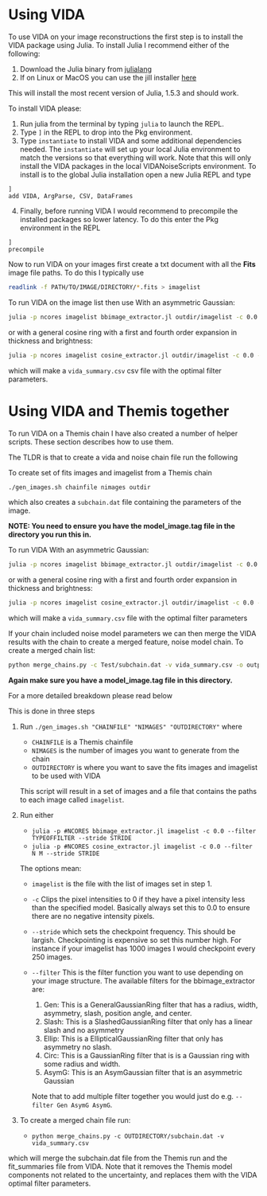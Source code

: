 # Using VIDA
To use VIDA on your image reconstructions the first step is to install the VIDA package using Julia.
To install Julia I recommend either of the following:

1. Download the Julia binary from [julialang](https://julialang.org/downloads/)
2. If on Linux or MacOS you can use the jill installer [here](https://github.com/abelsiqueira/jill)

This will install the most recent version of Julia, 1.5.3 and should work.

To install VIDA please:

1. Run julia from the terminal by typing `julia` to launch the REPL.
2. Type `]` in the REPL to drop into the Pkg environment. 
3. Type `instantiate` to install VIDA and some additional dependencies needed. The `instantiate` will set up your local Julia environment to match the versions so that everything will work. Note that this will only install the VIDA packages in the local VIDANoiseScripts environment. To install is to the global Julia installation open a new Julia REPL and type 
```julia-repl
]
add VIDA, ArgParse, CSV, DataFrames
```
4. Finally, before running VIDA I would recommend to precompile the installed packages so lower latency. To do this enter the Pkg environment in the REPL
```julia-repl
]
precompile
```

Now to run VIDA on your images first create a txt document with all the **Fits** image file paths.
To do this I typically use 
```bash
readlink -f PATH/TO/IMAGE/DIRECTORY/*.fits > imagelist
```

To run VIDA on the image list then use
With an asymmetric Gaussian:
```bash
julia -p ncores imagelist bbimage_extractor.jl outdir/imagelist -c 0.0 --filter AsymG --stride 250
```
or with a general cosine ring with a first and fourth order expansion in thickness and brightness:
```bash
julia -p ncores imagelist cosine_extractor.jl outdir/imagelist -c 0.0 --filter 1 4 --stride 250
```
which will make a `vida_summary.csv` csv file with the optimal filter parameters.

# Using VIDA and Themis together
To run VIDA on a Themis chain I have also created a number of helper scripts. These section describes
how to use them.  

The TLDR is that to create a vida and noise chain file run the following

To create set of fits images and imagelist from a Themis chain

```bash
./gen_images.sh chainfile nimages outdir
```
 which also creates a `subchain.dat` file containing the parameters of the image.
 
 **NOTE: You need to ensure you have the model_image.tag file in the directory you run this in.**

To run VIDA
With an asymmetric Gaussian:
```bash
julia -p ncores imagelist bbimage_extractor.jl outdir/imagelist -c 0.0 --filter AsymG --stride 250
```
or with a general cosine ring with a first and fourth order expansion in thickness and brightness:
```bash
julia -p ncores imagelist cosine_extractor.jl outdir/imagelist -c 0.0 --filter 1 4 --stride 250
```
which will make a `vida_summary.csv` file with the optimal filter parameters

If your chain included noise model parameters we can then merge the VIDA results with the 
chain to create a merged feature, noise model chain.
To create a merged chain list:
```bash
python merge_chains.py -c Test/subchain.dat -v vida_summary.csv -o output_chain
```

**Again make sure you have a model_image.tag file in this directory.**


For a more detailed breakdown please read below


This is done in three steps

1. Run `./gen_images.sh "CHAINFILE" "NIMAGES" "OUTDIRECTORY"` where
    - `CHAINFILE` is a Themis chainfile
    - `NIMAGES` is the number of images you want to generate from the chain
    - `OUTDIRECTORY` is where you want to save the fits images and imagelist to be used with VIDA

    This script will result in a set of images and a  file that contains the paths to each image called `imagelist`.

2. Run either 
    - `julia -p #NCORES bbimage_extractor.jl imagelist -c 0.0 --filter TYPEOFFILTER --stride STRIDE`
    - `julia -p #NCORES cosine_extractor.jl imagelist -c 0.0 --filter N M --stride STRIDE`
    
    The options mean:
    - `imagelist` is the file with the list of images set in step 1.
    - `-c` Clips the pixel intensities to 0 if they have a pixel intensity less than the specified model. Basically always set this to 0.0 to ensure there are no negative intensity pixels.
    - `--stride` which sets the checkpoint frequency. This should be largish. Checkpointing is expensive so set this number high. For instance if your imagelist has 1000 images I would checkpoint every 250 images.
    - `--filter` This is the filter function you want to use depending on your image structure. The available filters for the bbimage_extractor are:
        1. Gen: This is a GeneralGaussianRing filter that has a radius, width, asymmetry, slash, position angle, and center.
        2. Slash: This is a SlashedGaussianRing filter that only has a linear slash and no asymmetry
        3. Ellip: This is a EllipticalGaussianRing filter that only has asymmetry no slash.
        4. Circ: This is a GaussianRing filter that is is a Gaussian ring with some radius and width.
        5. AsymG: This is an AsymGaussian filter that is an asymmetric Gaussian
  
      Note that to add multiple filter together you would just do e.g. `--filter Gen AsymG AsymG`.

3. To create a merged chain file run:
    - `python merge_chains.py -c OUTDIRECTORY/subchain.dat -v vida_summary.csv` 

which will merge the subchain.dat file from the Themis run and the fit_summaries file from VIDA. Note that it removes the Themis model components not related to the uncertainty, and replaces them with the VIDA optimal filter parameters. 

